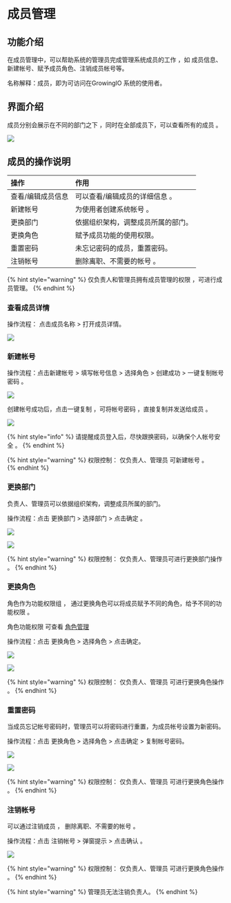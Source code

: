 # 成员管理

## 功能介绍

在成员管理中，可以帮助系统的管理员完成管理系统成员的工作 ，如 成员信息、新建帐号、赋予成员角色、注销成员帐号等。

名称解释：成员，即为可访问在GrowingIO 系统的使用者。



## 界面介绍

成员分别会展示在不同的部门之下 ，同时在全部成员下，可以查看所有的成员 。 

![](../../../.gitbook/assets/ying-mu-jie-tu-20200703-xia-wu-2.07.05.png)

## 成员的操作说明

| 操作 | 作用 |
| :--- | :--- |
| 查看/编辑成员信息 | 可以查看/编辑成员的详细信息 。 |
| 新建帐号 | 为使用者创建系统帐号 。 |
| 更换部门 | 依据组织架构，调整成员所属的部门。 |
| 更换角色 | 赋予成员功能的使用权限。 |
| 重置密码 | 未忘记密码的成员，重置密码。 |
| 注销帐号 | 删除离职、不需要的帐号 。 |

{% hint style="warning" %}
仅负责人和管理员拥有成员管理的权限 ，可进行成员管理。
{% endhint %}

### 

### 查看成员详情

操作流程： 点击成员名称 &gt;  打开成员详情。

![](../../../.gitbook/assets/ying-mu-jie-tu-20200703-xia-wu-2.07.34.png)

### 新建帐号

操作流程：点击新建帐号 &gt;  填写帐号信息 &gt;  选择角色 &gt;  创建成功 &gt; 一键复制帐号密码 。

![](../../../.gitbook/assets/ying-mu-jie-tu-20200703-xia-wu-2.08.17.png)

创建帐号成功后，点击一键复制 ，可将帐号密码 ，直接复制并发送给成员 。 

![](../../../.gitbook/assets/ying-mu-jie-tu-20200703-xia-wu-2.09.57.png)

{% hint style="info" %}
请提醒成员登入后，尽快跟换密码，以确保个人帐号安全 。
{% endhint %}

{% hint style="warning" %}
权限控制： 仅负责人、管理员 可新建帐号 。   
{% endhint %}

### 

### 更换部门

负责人、管理员可以依据组织架构，调整成员所属的部门。

操作流程：点击 更换部门 &gt;  选择部门 &gt;  点击确定  。

![](../../../.gitbook/assets/ying-mu-jie-tu-20200703-xia-wu-2.10.34.png)

![](../../../.gitbook/assets/ying-mu-jie-tu-20200703-xia-wu-2.10.44.png)

{% hint style="warning" %}
权限控制： 仅负责人、管理员可进行更换部门操作 。
{% endhint %}

### 

### 更换角色

角色作为功能权限组 ，  通过更换角色可以将成员赋予不同的角色，给予不同的功能权限 。 

角色功能权限 可查看 [角色管理 ](https://app.gitbook.com/@growingio/s/op/~/drafts/-MAzaH1u7s8T5QjeWsMF/v/v20200700/product-manual/sysmanage/orgmanage/jiao-se-guan-li)

操作流程：点击 更换角色 &gt;  选择角色 &gt;  点击确定。

![](../../../.gitbook/assets/ying-mu-jie-tu-20200703-xia-wu-2.17.51%20%281%29.png)

![](../../../.gitbook/assets/ying-mu-jie-tu-20200703-xia-wu-2.18.00.png)

{% hint style="warning" %}
权限控制： 仅负责人、管理员 可进行更换角色操作 。
{% endhint %}



### 重置密码

当成员忘记帐号密码时，管理员可以将密码进行重置，为成员帐号设置为新密码。

操作流程：点击 更换角色 &gt;  选择角色 &gt;  点击确定 &gt; 复制帐号密码。

![](../../../.gitbook/assets/ying-mu-jie-tu-20200703-xia-wu-2.20.58.png)

![](../../../.gitbook/assets/ying-mu-jie-tu-20200703-xia-wu-2.32.40.png)

{% hint style="warning" %}
权限控制： 仅负责人、管理员 可进行更换角色操作 。
{% endhint %}



### 注销帐号

可以通过注销成员 ，  删除离职、不需要的帐号 。

操作流程：点击 注销帐号 &gt; 弹窗提示 &gt; 点击确认 。

![](../../../.gitbook/assets/ying-mu-jie-tu-20200703-xia-wu-2.33.54.png)

{% hint style="warning" %}
权限控制： 仅负责人、管理员 可进行更换角色操作 。
{% endhint %}

{% hint style="warning" %}
管理员无法注销负责人。
{% endhint %}



